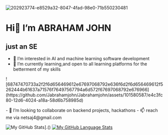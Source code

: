 ![202923774-e8529a32-8047-4fad-98e0-71b550230481](https://github.com/Jabrahamjohn/Jabrahamjohn/assets/101580587/052f68aa-dcad-407b-9201-af556e99a5c1)
#             Hi👋 I’m ABRAHAM JOHN
##                just an SE
- 👀 I’m interested in AI and machine learning
software development
- 🌱 I’m currently learning,and open to all learning platforms for the betterment of my skills
<p align="left">
      ![68747470733a2f2f6d656469612e67697068792e636f6d2f6d656469612f5262444b61637a71576f76497567794a6d572f67697068792e676966](https://github.com/Jabrahamjohn/Jabrahamjohn/assets/101580587/e4c3fc80-12d6-4024-a18a-58d6b758985d)

</p>
- 💞️ I’m looking to collaborate on backend projects,
hackathons 
- 📫 reach me via netsaj4@gmail.com 

![My GitHub Stats](https://github-readme-stats.vercel.app/api/?username=Jabrahamjohn&count_private=true&theme=tokyonight&showicons=true)].()
[![My GitHub Language Stats](https://github-readme-stats.vercel.app/api/top-langs/?username=Jabrahamjohn&langs_count=5&theme=tokyonight)]()
